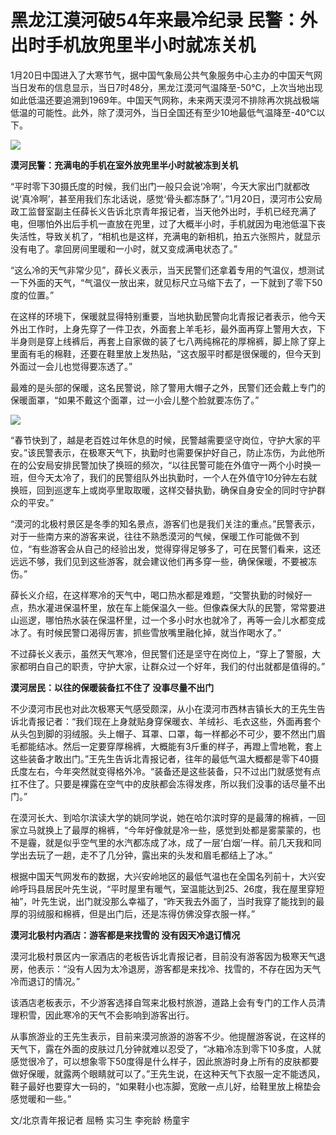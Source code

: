 # 黑龙江漠河破54年来最冷纪录 民警：外出时手机放兜里半小时就冻关机

1月20日中国进入了大寒节气，据中国气象局公共气象服务中心主办的中国天气网当日发布的信息显示，当日7时48分，黑龙江漠河气温降至-50℃，上次当地出现如此低温还要追溯到1969年。中国天气网称，未来两天漠河不排除再次挑战极端低温的可能性。此外，除了漠河外，当日全国还有至少10地最低气温降至-40℃以下。

![](https://inews.gtimg.com/newsapp_bt/0/15620535653/1000)

**漠河民警：充满电的手机在室外放兜里半小时就被冻到关机**

“平时零下30摄氏度的时候，我们出门一般只会说‘冷啊’，今天大家出门就都改说‘真冷啊’，甚至用我们东北话说，感觉‘骨头都冻酥了’。”1月20日，漠河市公安局政工监督室副主任薛长义告诉北京青年报记者，当天他外出时，手机已经充满了电，但哪怕外出后手机一直放在兜里，过了大概半小时，手机就因为电池低温下丧失活性，导致关机了，“相机也是这样，充满电的新相机，拍五六张照片，就显示没有电了。拿回房间里暖和一小时，就又变成满电状态了。”

“这么冷的天气非常少见”，薛长义表示，当天民警们还拿着专用的气温仪，想测试一下外面的天气，“气温仪一放出来，就见标尺立马缩下去了，一下就到了零下50度的位置。”

在这样的环境下，保暖就显得特别重要，当地执勤民警向北青报记者表示，他今天外出工作时，上身先穿了一件卫衣，外面套上羊毛衫，最外面再穿上警用大衣，下半身则是穿上线裤后，再套上自家做的装了七八两纯棉花的厚棉裤，脚上除了穿上里面有毛的棉鞋，还要在鞋里放上发热贴，“这衣服平时都是很保暖的，但今天到外面过一会儿也觉得要冻透了。”

最难的是头部的保暖，这名民警说，除了警用大帽子之外，民警们还会戴上专门的保暖面罩，“如果不戴这个面罩，过一小会儿整个脸就要冻伤了。”

![](https://inews.gtimg.com/newsapp_bt/0/15620535656/1000)

“春节快到了，越是老百姓过年休息的时候，民警越需要坚守岗位，守护大家的平安。”该民警表示，在极寒天气下，执勤时也需要保护好自己，防止冻伤，为此他所在的公安局安排民警加快了换班的频次，“以往民警可能在外值守一两个小时换一班，但今天太冷了，我们的民警组队外出执勤时，一个人在外值守10分钟左右就换班，回到巡逻车上或岗亭里取取暖，这样交替执勤，确保自身安全的同时守护群众的平安。”

“漠河的北极村景区是冬季的知名景点，游客们也是我们关注的重点。”民警表示，对于一些南方来的游客来说，往往不熟悉漠河的气候，保暖工作可能做不到位，“有些游客会从自己的经验出发，觉得穿得足够多了，可在民警们看来，这还远远不够，我们见到这些游客，就会建议他们再多穿一些，确保保暖，不要被冻伤。”

薛长义介绍，在这样寒冷的天气中，喝口热水都是难题，“交警执勤的时候好一点，热水灌进保温杯里，放在车上能保温久一些。但像森保大队的民警，常常要进山巡逻，哪怕热水装在保温杯里，过一个多小时水也就冷了，再等一会儿水都变成冰了。有时候民警口渴得厉害，抓些雪放嘴里融化掉，就当作喝水了。”

不过薛长义表示，虽然天气寒冷，但民警们还是坚守在岗位上，“穿上了警服，大家都明白自己的职责，守护大家，让群众过一个好年，我们的付出就都是值得的。”

**漠河居民：以往的保暖装备扛不住了 没事尽量不出门**

不少漠河市民也对此次极寒天气感受颇深，从小在漠河市西林吉镇长大的王先生告诉北青报记者：“我们现在上身就贴身穿保暖衣、羊绒衫、毛衣这些，外面再套个从头包到脚的羽绒服。头上帽子、耳罩、口罩，每一样都必不可少，要不然出门眉毛都能结冰。然后一定要穿厚棉裤，大概能有3斤重的样子，再蹬上雪地靴，套上这些装备才敢出门。”王先生告诉北青报记者，往年的最低气温大概都是零下40摄氏度左右，今年突然就变得格外冷。“装备还是这些装备，只不过出门就感觉有点扛不住了。只要是裸露在空气中的皮肤都会冻得发疼，所以我们没事的话尽量不出门。”

在漠河长大、到哈尔滨读大学的姚同学说，她在哈尔滨时穿的是最薄的棉裤，一回家立马就换上了最厚的棉裤，“今年好像就是冷一些，感觉到处都是雾蒙蒙的，也不是霾，就是似乎空气里的水汽都冻成了冰，成了一层‘白烟’一样。前几天我和同学出去玩了一趟，走不了几分钟，露出来的头发和眉毛都结上了冰。”

根据中国天气网发布的数据，大兴安岭地区的最低气温也在全国名列前十，大兴安岭呼玛县居民叶先生说，“平时屋里有暖气，室温能达到25、26度，我在屋里穿短袖”，叶先生说，出门就没那么幸福了，“昨天我去外面了，当时我穿了能找到的最厚的羽绒服和棉裤，但是出门后，还是冻得仿佛没穿衣服一样。”

**漠河北极村内酒店：游客都是来找雪的 没有因天冷退订情况**

漠河北极村景区内一家酒店的老板告诉北青报记者，目前没有游客因为极寒天气退房，他表示：“没有人因为太冷退房，游客都是来找冷、找雪的，不存在因为天气冷而退订的情况。”

该酒店老板表示，不少游客选择自驾来北极村旅游，道路上会有专门的工作人员清理积雪，因此寒冷的天气不会影响到游客出行。

从事旅游业的王先生表示，目前来漠河旅游的游客不少。他提醒游客说，在这样的天气下，露在外面的皮肤过几分钟就难以忍受了，“冰箱冷冻到零下10多度，人就感觉很冷了，可以想象零下50度得是什么样子，因此旅游时身上所有的皮肤都要做好保暖，就露两个眼睛就可以了。”王先生说，在这种天气下衣服一定不能透风，鞋子最好也要穿大一码的，“如果鞋小也冻脚，宽敞一点儿好，给鞋里放上棉垫会感觉暖和一些。”

文/北京青年报记者 屈畅 实习生 李宛龄 杨童宇

